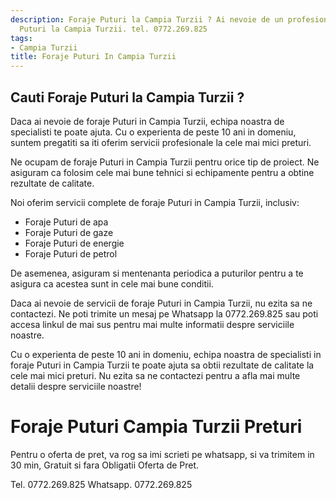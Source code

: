 ```yaml
---
description: Foraje Puturi la Campia Turzii ? Ai nevoie de un profesionist in Foraje
  Puturi la Campia Turzii. tel. 0772.269.825
tags:
- Campia Turzii
title: Foraje Puturi In Campia Turzii
---
```



## Cauti Foraje Puturi la Campia Turzii ?

Daca ai nevoie de foraje Puturi in Campia Turzii, echipa noastra de specialisti te poate ajuta. Cu o experienta de peste 10 ani in domeniu, suntem pregatiti sa iti oferim servicii profesionale la cele mai mici preturi.

Ne ocupam de foraje Puturi in Campia Turzii pentru orice tip de proiect. Ne asiguram ca folosim cele mai bune tehnici si echipamente pentru a obtine rezultate de calitate.

Noi oferim servicii complete de foraje Puturi in Campia Turzii, inclusiv:
- Foraje Puturi de apa
- Foraje Puturi de gaze
- Foraje Puturi de energie
- Foraje Puturi de petrol

De asemenea, asiguram si mentenanta periodica a puturilor pentru a te asigura ca acestea sunt in cele mai bune conditii.

Daca ai nevoie de servicii de foraje Puturi in Campia Turzii, nu ezita sa ne contactezi. Ne poti trimite un mesaj pe Whatsapp la 0772.269.825 sau poti accesa linkul de mai sus pentru mai multe informatii despre serviciile noastre.

Cu o experienta de peste 10 ani in domeniu, echipa noastra de specialisti in foraje Puturi in Campia Turzii te poate ajuta sa obtii rezultate de calitate la cele mai mici preturi. Nu ezita sa ne contactezi pentru a afla mai multe detalii despre serviciile noastre!

# Foraje Puturi Campia Turzii Preturi
Pentru o oferta de pret, va rog sa imi scrieti pe whatsapp, si va trimitem in 30 min, Gratuit si fara Obligatii Oferta de Pret.

Tel. 0772.269.825
Whatsapp. 0772.269.825